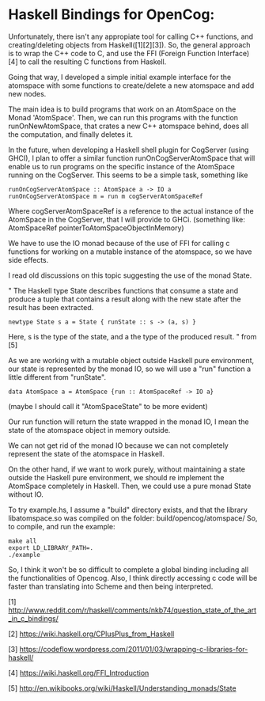 
Haskell Bindings for OpenCog:
============================

Unfortunately, there isn't any appropiate tool for calling C++ functions, 
and creating/deleting objects from Haskell([1][2][3]). So, the general approach
is to wrap the C++ code to C, and use the FFI (Foreign Function Interface)[4]
to call the resulting C functions from Haskell.

Going that way, I developed a simple initial example interface
for the atomspace with some functions to create/delete a new atomspace 
and add new nodes.

The main idea is to build programs that work on an AtomSpace on the Monad 'AtomSpace'.
Then, we can run this programs with the function runOnNewAtomSpace, that crates a new
C++ atomspace behind, does all the computation, and finally deletes it.

In the future, when developing a Haskell shell plugin for CogServer (using GHCI), I plan to offer a similar
function runOnCogServerAtomSpace that will enable us to run programs on the specific
instance of the AtomSpace running on the CogServer. This seems to be a simple task, something like

    runOnCogServerAtomSpace :: AtomSpace a -> IO a
    runOnCogServerAtomSpace m = run m cogServerAtomSpaceRef

Where cogServerAtomSpaceRef is a reference to the actual instance of the AtomSpace in the CogServer,
that I will provide to GHCi. (something like: AtomSpaceRef pointerToAtomSpaceObjectInMemory)

We have to use the IO monad because of the use of FFI for calling c functions for working
on a mutable instance of the atomspace, so we have side effects.

I read old discussions on this topic suggesting the use of the monad State.

"
The Haskell type State describes functions that consume a state
and produce a tuple that contains a result along with the
new state after the result has been extracted.

    newtype State s a = State { runState :: s -> (a, s) }

Here, s is the type of the state, and a the type of the produced result.
" from [5]

As we are working with a mutable object outside Haskell pure environment,
our state is represented by the monad IO, so we will use
a "run" function a little different from "runState".

    data AtomSpace a = AtomSpace {run :: AtomSpaceRef -> IO a}

(maybe I should call it "AtomSpaceState" to be more evident)

Our run function will return the state wrapped in the monad IO,
I mean the state of the atomspace object in memory outside.

We can not get rid of the monad IO because we can not completely
represent the state of the atomspace in Haskell.

On the other hand, if we want to work purely, without maintaining a state
outside the Haskell pure environment, we should re implement the AtomSpace
completely in Haskell. Then, we could use a pure monad State without IO.

To try example.hs, I assume a "build" directory exists, and that the library  
libatomspace.so was compiled on the folder: build/opencog/atomspace/
So, to compile, and run the example:

    make all
    export LD_LIBRARY_PATH=.
    ./example

So, I think it won't be so difficult to complete a global binding including
all the functionalities of Opencog.
Also, I think directly accessing c code will be faster than translating into Scheme
and then being interpreted.

[1] http://www.reddit.com/r/haskell/comments/nkb74/question_state_of_the_art_in_c_bindings/

[2] https://wiki.haskell.org/CPlusPlus_from_Haskell

[3] https://codeflow.wordpress.com/2011/01/03/wrapping-c-libraries-for-haskell/

[4] https://wiki.haskell.org/FFI_Introduction

[5] http://en.wikibooks.org/wiki/Haskell/Understanding_monads/State

